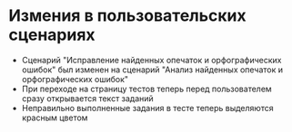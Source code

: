 # Измения в пользовательских сценариях

* Сценарий "Исправление найденных опечаток и орфографических ошибок" был изменен на сценарий "Анализ найденных опечаток и орфографических ошибок"
* При переходе на страницу тестов теперь перед пользователем сразу открывается текст заданий
* Неправильно выполненные задания в тесте теперь выделяются красным цветом

